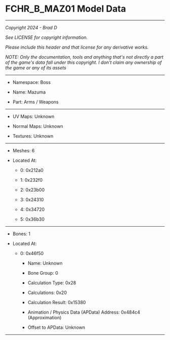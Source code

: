 # FCHR_B_MAZ01 Model Data

---

*Copyright 2024 - Brad D*

*See LICENSE for copyright information.*

*Please include this header and that license for any derivative works.*

*NOTE: Only the documentation, tools and anything that's not directly a part of the game's data fall under this copyright. I don't claim any ownership of the game or any of its assets*

---

* Namespace: Boss

* Name: Mazuma

* Part: Arms / Weapons

---

* UV Maps: Unknown

* Normal Maps: Unknown

* Textures: Unknown

---

* Meshes: 6

* Located At:

  * 0: 0x212a0

  * 1: 0x232f0

  * 2: 0x23b00

  * 3: 0x24310

  * 4: 0x34720

  * 5: 0x36b30

---

* Bones: 1

* Located At:

  * 0: 0x46f50

    * Name: Unknown

    * Bone Group: 0

    * Calculation Type: 0x28

    * Calculations: 0x20

    * Calculation Result: 0x15380

    * Animation / Physics Data (APData) Address: 0x484c4 (Approximation)

    * Offset to APData: Unknown

---

